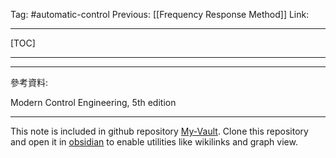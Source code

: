 Tag: #automatic-control 
Previous: [[Frequency Response Method]]
Link: 

---

[TOC]

---



---

參考資料:

Modern Control Engineering, 5th edition

---

This note is included in github repository [My-Vault](https://github.com/LittleD3092/My-Vault.git). Clone this repository and open it in [obsidian](https://obsidian.md/) to enable utilities like wikilinks and graph view.